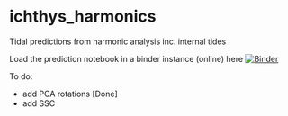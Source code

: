 # ichthys_harmonics
Tidal predictions from harmonic analysis inc. internal tides

Load the prediction notebook in a binder instance (online) here [![Binder](https://mybinder.org/badge_logo.svg)](https://mybinder.org/v2/gh/williamedge/ichthys_harmonics/HEAD?labpath=predict_tidal_currents.ipynb)

To do:
 - add PCA rotations [Done]
 - add SSC
